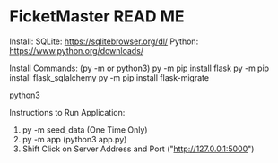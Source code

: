 # FicketMaster READ ME



Install:
SQLite: https://sqlitebrowser.org/dl/
Python: https://www.python.org/downloads/

Install Commands:
(py -m or python3)
py -m pip install flask
py -m pip install flask_sqlalchemy
py -m pip install flask-migrate

python3


Instructions to Run Application:
1. py -m seed_data (One Time Only)
2. py -m app (python3 app.py)
3. Shift Click on Server Address and Port ("http://127.0.0.1:5000")

